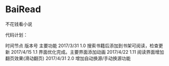 # BaiRead
不花钱看小说

代码计划：

 时间节点   版本号      		主要功能
2017/3/31	 1.0		搜索书籍后添加到书架可阅读，检查更新
2017/4/15	 1.1		界面优化完成。主要界面添加动画
2017/4/22	 1.11		阅读界面增加翻页效果(滑动翻页)
2017/4/31	 2.0		增加自动换源/手动换源功能

